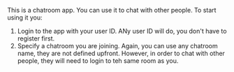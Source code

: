 This is a chatroom app. 
You can use it to chat with other people. To start using it you:
1. Login to the app with your user ID. ANy user ID will do, you don't have to register first.
2. Specify a chatroom you are joining. Again, you can use any chatroom name, they are not defined upfront. However, in order to chat with other people, they will need to login to teh same room as you.
